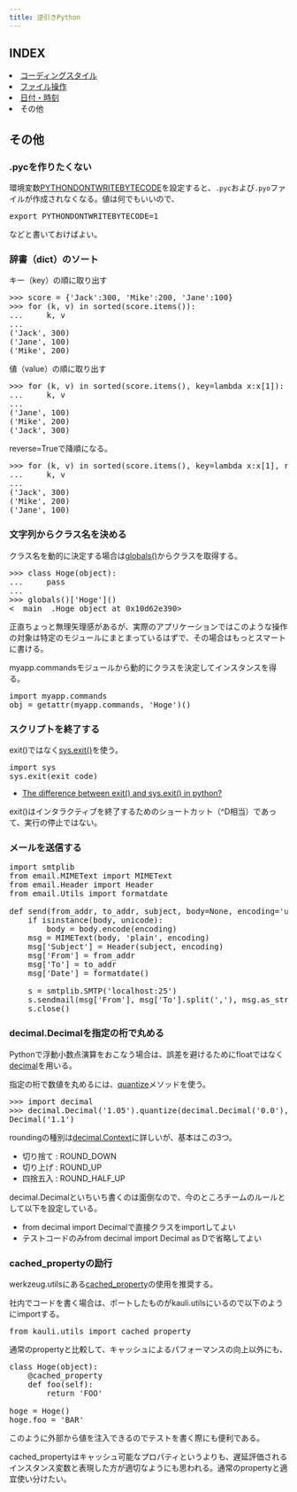 ```yaml
---
title: 逆引きPython
---
```

## INDEX

<li><a href="/pages/python_coding/">コーディングスタイル</a></li>
<li><a href="/pages/python_file/">ファイル操作</a></li>
<li><a href="/pages/python_date/">日付・時刻</a></li>
<li>その他</li>

## その他

### .pycを作りたくない

環境変数[PYTHONDONTWRITEBYTECODE](http://docs.python.jp/2/using/cmdline.html#envvar-PYTHONDONTWRITEBYTECODE)を設定すると、`.pyc`および`.pyo`ファイルが作成されなくなる。値は何でもいいので、

<pre>
export PYTHONDONTWRITEBYTECODE=1
</pre>

などと書いておけばよい。

### 辞書（dict）のソート

キー（key）の順に取り出す

<pre class="prettyprint">
>>> score = {'Jack':300, 'Mike':200, 'Jane':100}
>>> for (k, v) in sorted(score.items()):
...     k, v
...
('Jack', 300)
('Jane', 100)
('Mike', 200)
</pre>

値（value）の順に取り出す

<pre class="prettyprint">
>>> for (k, v) in sorted(score.items(), key=lambda x:x[1]):
...     k, v
...
('Jane', 100)
('Mike', 200)
('Jack', 300)
</pre>

reverse=Trueで降順になる。

<pre class="prettyprint">
>>> for (k, v) in sorted(score.items(), key=lambda x:x[1], reverse=True):
...     k, v
...
('Jack', 300)
('Mike', 200)
('Jane', 100)
</pre>


### 文字列からクラス名を決める

クラス名を動的に決定する場合は[globals()](http://docs.python.jp/2/library/functions.html#globals)からクラスを取得する。

<pre class="prettyprint">
>>> class Hoge(object):
...     pass
...
>>> globals()['Hoge']()
<__main__.Hoge object at 0x10d62e390>
</pre>

正直ちょっと無理矢理感があるが、実際のアプリケーションではこのような操作の対象は特定のモジュールにまとまっているはずで、その場合はもっとスマートに書ける。

myapp.commandsモジュールから動的にクラスを決定してインスタンスを得る。

<pre class="prettyprint">
import myapp.commands
obj = getattr(myapp.commands, 'Hoge')()
</pre>


### スクリプトを終了する

exit()ではなく[sys.exit()](http://docs.python.jp/2/library/sys.html#sys.exit)を使う。

<pre class="prettyprint">
import sys
sys.exit(exit_code)
</pre>

- [The difference between exit() and sys.exit() in python?](http://stackoverflow.com/questions/6501121/the-difference-between-exit-and-sys-exit-in-python)

exit()はインタラクティブを終了するためのショートカット（^D相当）であって、実行の停止ではない。


### メールを送信する

<pre class="prettyprint">
import smtplib
from email.MIMEText import MIMEText
from email.Header import Header
from email.Utils import formatdate

def send(from_addr, to_addr, subject, body=None, encoding='utf-8'):
    if isinstance(body, unicode):
        body = body.encode(encoding)
    msg = MIMEText(body, 'plain', encoding)
    msg['Subject'] = Header(subject, encoding)
    msg['From'] = from_addr
    msg['To'] = to_addr
    msg['Date'] = formatdate()

    s = smtplib.SMTP('localhost:25')
    s.sendmail(msg['From'], msg['To'].split(','), msg.as_string())
    s.close()
</pre>


### decimal.Decimalを指定の桁で丸める

Pythonで浮動小数点演算をおこなう場合は、誤差を避けるためにfloatではなく[decimal](http://docs.python.jp/2/library/decimal.html)を用いる。

指定の桁で数値を丸めるには、[quantize](http://docs.python.jp/2/library/decimal.html#decimal.Decimal.quantize)メソッドを使う。

<pre class="prettyprint">
>>> import decimal
>>> decimal.Decimal('1.05').quantize(decimal.Decimal('0.0'), rounding=decimal.ROUND_HALF_UP)
Decimal('1.1')
</pre>

roundingの種別は[decimal.Context](http://docs.python.jp/2/library/decimal.html#decimal.Context)に詳しいが、基本はこの3つ。

- 切り捨て : ROUND\_DOWN
- 切り上げ : ROUND\_UP
- 四捨五入 : ROUND\_HALF\_UP

decimal.Decimalといちいち書くのは面倒なので、今のところチームのルールとして以下を設定している。

- from decimal import Decimalで直接クラスをimportしてよい
- テストコードのみfrom decimal import Decimal as Dで省略してよい


### cached_propertyの励行

werkzeug.utilsにある[cached_property](http://werkzeug.pocoo.org/docs/utils/#werkzeug.utils.cached_property)の使用を推奨する。

社内でコードを書く場合は、ポートしたものがkauli.utilsにいるので以下のようにimportする。

<pre class="prettyprint">
from kauli.utils import cached_property
</pre>

通常のpropertyと比較して、キャッシュによるパフォーマンスの向上以外にも、

<pre class="prettyprint">
class Hoge(object):
    @cached_property
    def foo(self):
        return 'FOO'

hoge = Hoge()
hoge.foo = 'BAR'
</pre>

このように外部から値を注入できるのでテストを書く際にも便利である。

cached_propertyはキャッシュ可能なプロパティというよりも、遅延評価されるインスタンス変数と表現した方が適切なようにも思われる。通常のpropertyと適宜使い分けたい。
